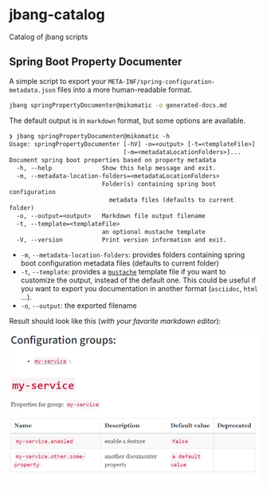 # jbang-catalog

Catalog of jbang scripts

## Spring Boot Property Documenter

A simple script to export your `META-INF/spring-configuration-metadata.json` files into a more
human-readable format.

```bash
jbang springPropertyDocumenter@mikomatic -o generated-docs.md
```

The default output is in `markdown` format, but some options are available.

```shell
❯ jbang springPropertyDocumenter@mikomatic -h        
Usage: springPropertyDocumenter [-hV] -o=<output> [-t=<templateFile>]
                                [-m=<metadataLocationFolders>]...
Document spring boot properties based on property metadata
  -h, --help              Show this help message and exit.
  -m, --metadata-location-folders=<metadataLocationFolders>
                          Folder(s) containing spring boot configuration
                            metadata files (defaults to current folder)
  -o, --output=<output>   Markdown file output filename
  -t, --template=<templateFile>
                          an optional mustache template
  -V, --version           Print version information and exit.
```

- `-m`, `--metadata-location-folders`: provides folders containing spring boot configuration
  metadata files (defaults to current folder)
- `-t`, `--template`: provides a [`mustache`](https://mustache.github.io/) template file if you want to customize
  the output, instead of the default one.
  This could be useful if you want to export you documentation in another format (`asciidoc`, `html` ...).
- `-o`, `--output`: the exported filename

Result should look like this (_with your favorite markdown editor_):

![spring propery documenter result](./images/spring-documenter-result.png)